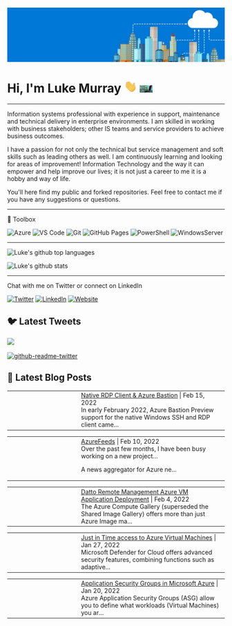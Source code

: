 ![11-background (1)](https://raw.githubusercontent.com/lukemurraynz/lukemurraynz/master/azurebanner.jpg)

# Hi, I'm Luke Murray <img src="https://raw.githubusercontent.com/lukemurraynz/lukemurraynz/master/wave.gif" width="30px"> <img src="https://raw.githubusercontent.com/lukemurraynz/lukemurraynz/master/computer-internet.gif " width="30px">

---

Information systems professional with experience in support, maintenance and technical delivery in enterprise environments. I am skilled in working with business stakeholders; other IS teams and service providers to achieve business outcomes. 

I have a passion for not only the technical but service management and soft skills such as leading others as well. I am continuously learning and looking for areas of improvement! Information Technology and the way it can empower and help improve our lives; it is not just a career to me it is a hobby and way of life.

You'll here find my public and forked repositories. Feel free to contact me if you have any suggestions or questions.

---

🧰 Toolbox
<!--Toolbox icons -->
![Azure](https://img.shields.io/badge/azure-%230072C6.svg?style=for-the-badge&logo=azure-devops&logoColor=white)
![VS Code](https://img.shields.io/badge/VS%20Code-007ACC.svg?&style=for-the-badge&logo=visual-studio-code&logoColor=white)
![Git](https://img.shields.io/badge/git-%3776AB.svg?style=for-the-badge&logo=git&logoColor=white&color=F05032)
![GitHub Pages](https://img.shields.io/badge/githubpages-%3776AB.svg?style=for-the-badge&logo=git&logoColor=white&color=F05032)
![PowerShell](https://img.shields.io/badge/microsoft-powershell.svg?style=for-the-badge&logo=powershell&color=FFFFFF)
![WindowsServer](https://img.shields.io/badge/microsoft-windows.svg?style=for-the-badge&logo=windows&color=000000)

---

![Luke's github top languages](https://github-readme-stats.vercel.app/api/top-langs/?username=lukemurraynz&show_icons=true&langs_count=8)

![Luke's github stats](https://github-readme-stats.vercel.app/api?username=lukemurraynz&show_icons=true&count_private=true)

---

Chat with me on Twitter or connect on LinkedIn
<p align="left">
	<a href="https://twitter.com/lukemurraynz"><img src="https://img.shields.io/twitter/follow/lukemurraynz?label=Twitter&style=social" alt="Twitter"></a>
	<a href="https://www.linkedin.com/in/ljmurray/"><img src="https://img.shields.io/badge/LinkedIn--_.svg?style=social&logo=linkedin" alt="LinkedIn"></a>
	<a href="https://luke.geek.nz"><img alt="Website" src="https://img.shields.io/website?down_color=lightgrey&down_message=offline&up_color=blue&up_message=online&url=https%3A%2F%2Fluke.geek.nz%2F"></a>
	</p>

## 🐦 Latest Tweets

[<img src="https://img.shields.io/badge/-Follow-blue?style=for-the-badge&logo=twitter&logoColor=white"/>](https://twitter.com/lukemurraynz?ref_src=twsrc%5Etfw")

[![github-readme-twitter](https://github-readme-twitter.gazf.vercel.app/api?id=lukemurraynz&layout=wide)](https://github.com/gazf/github-readme-twitter)

## 📝 Latest Blog Posts
<!-- BLOG-POST-LIST:START --><table style="width:100%"><tr><td style="width:150px"><a href="https://luke.geek.nz/azure/native-rdp-client-azure-bastion/"><img width="280px" src=""></a></td><td><a href="https://luke.geek.nz/azure/native-rdp-client-azure-bastion/">Native RDP Client & Azure Bastion</a> | Feb 15, 2022 <br> In early February 2022, Azure Bastion Preview support for the native Windows SSH and RDP client came...</td></tr></table>
<table style="width:100%"><tr><td style="width:150px"><a href="https://luke.geek.nz/azure/azurefeeds/"><img width="280px" src=""></a></td><td><a href="https://luke.geek.nz/azure/azurefeeds/">AzureFeeds</a> | Feb 10, 2022 <br> Over the past few months, I have been busy working on a new project…

A news aggregator for Azure ne...</td></tr></table>
<table style="width:100%"><tr><td style="width:150px"><a href="https://luke.geek.nz/azure/azure-vm-application-deployment/"></a></td><td><a href="https://luke.geek.nz/azure/azure-vm-application-deployment/">Datto Remote Management Azure VM Application Deployment</a> | Feb 4, 2022 <br> The Azure Compute Gallery (superseded the Shared Image Gallery) offers more than just Azure Image ma...</td></tr></table>
<table style="width:100%"><tr><td style="width:150px"><a href="https://luke.geek.nz/azure/just-in-time-access-to-azure-virtual-machines/"></a></td><td><a href="https://luke.geek.nz/azure/just-in-time-access-to-azure-virtual-machines/">Just in Time access to Azure Virtual Machines</a> | Jan 27, 2022 <br> Microsoft Defender for Cloud offers advanced security features, combining functions such as adaptive...</td></tr></table>
<table style="width:100%"><tr><td style="width:150px"><a href="https://luke.geek.nz/azure/application-security-groups-in-microsoft-azure/"></a></td><td><a href="https://luke.geek.nz/azure/application-security-groups-in-microsoft-azure/">Application Security Groups in Microsoft Azure</a> | Jan 20, 2022 <br> Azure Application Security Groups (ASG) allow you to define what workloads (Virtual Machines) you ar...</td></tr></table>
<!-- BLOG-POST-LIST:END -->
